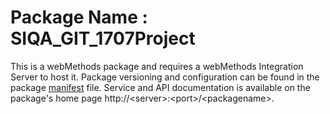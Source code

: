 # Package Name : SIQA_GIT_1707Project
This is a webMethods package and requires a webMethods Integration Server to host it. Package versioning and configuration can be found in the package [manifest](./SIQA_GIT_1707Project/manifest.v3) file. Service and API documentation is available on the package's home page http://&lt;server&gt;:&lt;port&gt;/&lt;packagename>.